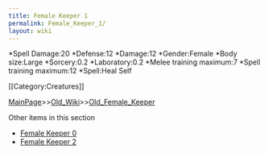 ```yaml
---
title: Female Keeper 1
permalink: Female_Keeper_1/
layout: wiki
---
```

*Spell Damage:20
*Defense:12
*Damage:12
*Gender:Female
*Body size:Large
*Sorcery:0.2
*Laboratory:0.2
*Melee training maximum:7
*Spell training maximum:12
*Spell:Heal Self

[[Category:Creatures]]

[MainPage](/keeperrl_wiki/ "wikilink")>>[Old_Wiki](/keeperrl_wiki/Old_Wiki "wikilink")>>[Old_Female_Keeper](/keeperrl_wiki/Old_Female_Keeper "wikilink")

Other items in this section
-    [Female Keeper 0](/keeperrl_wiki/Female_Keeper_0 "wikilink")
-    [Female Keeper 2](/keeperrl_wiki/Female_Keeper_2 "wikilink")
